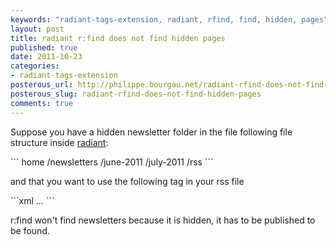 ```yaml
---
keywords: "radiant-tags-extension, radiant, rfind, find, hidden, pages"
layout: post
title: radiant r:find does not find hidden pages
published: true
date: 2011-10-23
categories:
- radiant-tags-extension
posterous_url: http://philippe.bourgau.net/radiant-rfind-does-not-find-hidden-pages
posterous_slug: radiant-rfind-does-not-find-hidden-pages
comments: true
---
```

<p>Suppose you have a hidden newsletter folder in the file following file structure inside <a href="http://radiantcms.org/" title="Radiant is a no-fluff, open source content management system designed for small teams.">radiant</a>:<p />
```
home
  /newsletters
  /june-2011
  /july-2011
  /rss
```
<p />and that you want to use the following tag in your rss file<p />
```xml
<r:find url="/newsletters/"> ... </r:find>
```
<p />r:find won't find newsletters because it is hidden, it has to be published to be found.</p>
